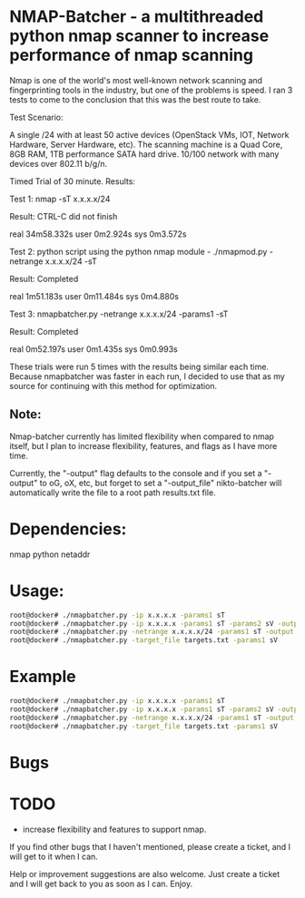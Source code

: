 NMAP-Batcher - a multithreaded python nmap scanner to increase performance of nmap scanning
========

Nmap is one of the world's most well-known network scanning and fingerprinting tools in the industry, but one of the problems is speed.  I ran 3 tests to come to the conclusion that this was the best route to take.

Test Scenario:

A single /24 with at least 50 active devices (OpenStack VMs, IOT, Network Hardware, Server Hardware, etc).  The scanning machine is a Quad Core, 8GB RAM, 1TB performance SATA hard drive.  10/100 network with many devices over 802.11 b/g/n.

Timed Trial of 30 minute.  Results:

Test 1: nmap -sT x.x.x.x/24 

Result:  CTRL-C did not finish

real	34m58.332s
user	0m2.924s
sys	0m3.572s

Test 2: python script using the python nmap module - ./nmapmod.py -netrange x.x.x.x/24 -sT 

Result: Completed

real	1m51.183s
user	0m11.484s
sys	0m4.880s

Test 3: nmapbatcher.py -netrange x.x.x.x/24 -params1 -sT

Result: Completed

real    0m52.197s
user    0m1.435s
sys     0m0.993s

These trials were run 5 times with the results being similar each time.  Because nmapbatcher was faster in each run, I decided to use that as my source for continuing with this method for optimization.

Note:
--------------

Nmap-batcher currently has limited flexibility when compared to nmap itself, but I plan to increase flexibility, features, and flags as I have more time.

Currently, the "-output" flag defaults to the console and if you set a "-output" to oG, oX, etc, but forget to set a "-output_file" nikto-batcher will automatically write the file to a root path results.txt file.

Dependencies:
=============

nmap
python netaddr

Usage:
======

```bash
root@docker# ./nmapbatcher.py -ip x.x.x.x -params1 sT
root@docker# ./nmapbatcher.py -ip x.x.x.x -params1 sT -params2 sV -output oX
root@docker# ./nmapbatcher.py -netrange x.x.x.x/24 -params1 sT -output oG -output_file file.txt
root@docker# ./nmapbatcher.py -target_file targets.txt -params1 sV
```
  
Example
===

```bash
root@docker# ./nmapbatcher.py -ip x.x.x.x -params1 sT
root@docker# ./nmapbatcher.py -ip x.x.x.x -params1 sT -params2 sV -output oX
root@docker# ./nmapbatcher.py -netrange x.x.x.x/24 -params1 sT -output oG -output_file file.txt
root@docker# ./nmapbatcher.py -target_file targets.txt -params1 sV
```

Bugs
====


TODO
===

- increase flexibility and features to support nmap.

If you find other bugs that I haven't mentioned, please create a ticket, and I will get to it when I can.  

Help or improvement suggestions are also welcome.  Just create a ticket and I will get back to you as soon as I can.
Enjoy.
